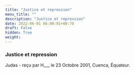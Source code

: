 ```yaml
---
title: "Justice et repression"
menu_title: ""
description: "Justice et repression"
date: 2022-06-01 06:00:01+00:70
draft: False
hidden: True
weight:
---
```

### Justice et repression

Judas - reçu par H___  le 23 Octobre 2001, Cuenca, Équateur.



